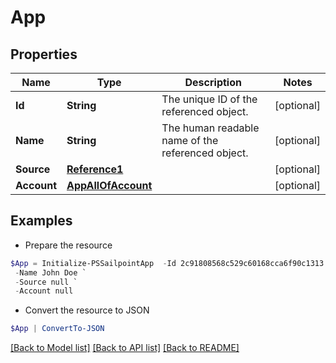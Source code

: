 # App
## Properties

Name | Type | Description | Notes
------------ | ------------- | ------------- | -------------
**Id** | **String** | The unique ID of the referenced object. | [optional] 
**Name** | **String** | The human readable name of the referenced object. | [optional] 
**Source** | [**Reference1**](Reference1.md) |  | [optional] 
**Account** | [**AppAllOfAccount**](AppAllOfAccount.md) |  | [optional] 

## Examples

- Prepare the resource
```powershell
$App = Initialize-PSSailpointApp  -Id 2c91808568c529c60168cca6f90c1313 `
 -Name John Doe `
 -Source null `
 -Account null
```

- Convert the resource to JSON
```powershell
$App | ConvertTo-JSON
```

[[Back to Model list]](../README.md#documentation-for-models) [[Back to API list]](../README.md#documentation-for-api-endpoints) [[Back to README]](../README.md)

